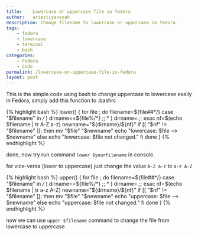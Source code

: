 ```yaml
---
title:    Lowercase or uppercase file in fedora
author:   ariestiyansyah
description: Change filename to lowercase or uppercase in fedora
tags:
    - fedora
    - lowercase
    - terminal
    - bash
categories:
    - Fedora
    - Code
permalink: /lowercase-or-uppercase-file-in-fedora
layout: post
---
```


This is the simple code using bash to change uppercase to lowercase easily in
Fedora, simply add this function to .bashrc 

{% highlight bash %}
lower() {
  for file ; do
    filename=${file##*/}
    case "$filename" in
    */* ) dirname==${file%/*} ;;
      * ) dirname=.;;
    esac
    nf=$(echo $filename | tr A-Z a-z)
    newname="${dirname}/${nf}"
    if [[ "$nf" != "$filename" ]]; then
      mv "$file" "$newname"
      echo "lowercase: $file --> $newname"
    else
      echo "lowercase: $file not changed."
    fi
  done
}
{% endhighlight %}

done, now try run command `lower $yourfilename` in console.

for vice-versa (lower to uppercase) just change the value `A-Z a-z` to `a-z A-Z`

{% highlight bash %}
upper() {
  for file ; do
    filename=${file##*/}
    case "$filename" in
    */* ) dirname==${file%/*} ;;
      * ) dirname=.;;
    esac
    nf=$(echo $filename | tr a-z A-Z)
    newname="${dirname}/${nf}"
    if [[ "$nf" != "$filename" ]]; then
      mv "$file" "$newname"
      echo "uppercase: $file --> $newname"
    else
      echo "uppercase: $file not changed."
    fi
  done
}
{% endhighlight %}

now we can use `upper $filename` command to change the file from lowercase to uppercase
